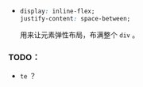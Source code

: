 + ```css
  display: inline-flex;
  justify-content: space-between;
  ```

  用来让元素弹性布局，布满整个 `div` 。









### TODO：

+ `te` ？